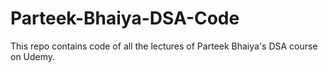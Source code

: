 # Parteek-Bhaiya-DSA-Code
This repo contains code of all the lectures of Parteek Bhaiya's DSA course on Udemy.

